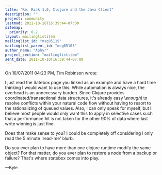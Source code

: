```yaml
---
title: "Re: Riak 1.0, Clojure and the Java Client"
description: ""
project: community
lastmod: 2011-10-10T16:39:44-07:00
sitemap:
  priority: 0.2
layout: mailinglistitem
mailinglist_id: "msg05119"
mailinglist_parent_id: "msg05103"
author_name: "Aphyr"
project_section: "mailinglistitem"
sent_date: 2011-10-10T16:39:44-07:00
---
```


On 10/07/2011 04:23 PM, Tim Robinson wrote:


I just read the Satebox page you linked as an example and have a hard
time thinking I would want to use this. While automation is always nice,
the overhead is an unnecessary burden. Since Clojure provides
coordinated/transactional data structures, it's already easy \\*enough\\* to
resolve conflicts within your natural code flow without having to resort
to the rationalizing of queued values. Also, I can only speak for
myself, but I believe most people would only want this to apply in
selective cases such that a performance hit is not taken for the other
90% of data where last write winning is just fine.

Does that make sense to you? I could be completely off considering I
only read the 5 minute 'read-me' blurb.


Do you ever plan to have more than one clojure runtime modify the same 
object? For that matter, do you ever plan to restore a node from a 
backup or failure? That's where statebox comes into play.


--Kyle

